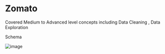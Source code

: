 # Zomato
Covered Medium to Advanced level concepts including Data Cleaning , Data Exploration 

Schema 

![image](https://github.com/user-attachments/assets/d3071d86-1612-4cf4-8f79-a6cbaaf328c8)
